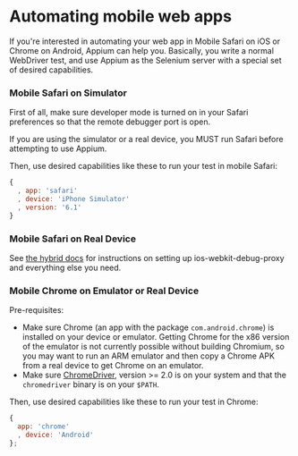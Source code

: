 Automating mobile web apps
======================

If you're interested in automating your web app in Mobile Safari on iOS or Chrome on Android, Appium can help you. Basically, you write a normal WebDriver test, and use Appium as the Selenium server with a special set of desired capabilities.

### Mobile Safari on Simulator

First of all, make sure developer mode is turned on in your Safari preferences so that the remote debugger port is open.

If you are using the simulator or a real device, you MUST run Safari before attempting to use Appium.

Then, use desired capabilities like these to run your test in mobile Safari:

```js
{
  , app: 'safari'
  , device: 'iPhone Simulator'
  , version: '6.1'
}
```

### Mobile Safari on Real Device

See [the hybrid docs](https://github.com/appium/appium/blob/master/docs/hybrid.md) for instructions on setting up ios-webkit-debug-proxy and everything else you need.

### Mobile Chrome on Emulator or Real Device

Pre-requisites:

*  Make sure Chrome (an app with the package `com.android.chrome`) is installed on your device or emulator. Getting Chrome for the x86 version of the emulator is not currently possible without building Chromium, so you may want to run an ARM emulator and then copy a Chrome APK from a real device to get Chrome on an emulator.
*  Make sure [ChromeDriver](https://code.google.com/p/chromedriver/downloads/list), version &gt;= 2.0 is on your system and that the `chromedriver` binary is on your `$PATH`.

Then, use desired capabilities like these to run your test in Chrome:

```js
{
  app: 'chrome'
  , device: 'Android'
};
```
